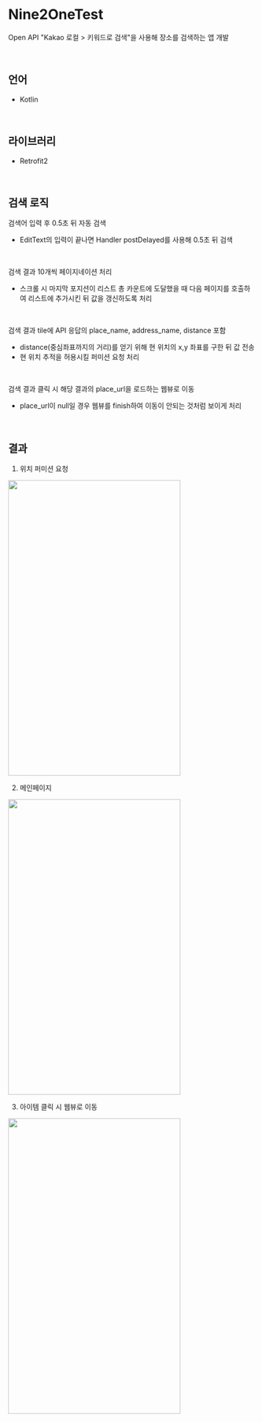 # Nine2OneTest
Open API "Kakao 로컬 > 키워드로 검색"을 사용해 장소를 검색하는 앱 개발

<br>

## 언어
- Kotlin
<br>

## 라이브러리
- Retrofit2
<br>

## 검색 로직
검색어 입력 후 0.5초 뒤 자동 검색
 - EditText의 입력이 끝나면 Handler postDelayed를 사용해 0.5초 뒤 검색

<br>
 
검색 결과 10개씩 페이지네이션 처리
 - 스크롤 시 마지막 포지션이 리스트 총 카운트에 도달했을 때 다음 페이지를 호출하여 리스트에 추가시킨 뒤 값을 갱신하도록 처리
 
<br>
 
검색 결과 tile에 API 응답의 place_name, address_name, distance 포함
 - distance(중심좌표까지의 거리)를 얻기 위해 현 위치의 x,y 좌표를 구한 뒤 값 전송
 - 현 위치 추적을 허용시킬 퍼미션 요청 처리

<br>
 
검색 결과 클릭 시 해당 결과의 place_url을 로드하는 웹뷰로 이동
 - place_url이 null일 경우 웹뷰를 finish하여 이동이 안되는 것처럼 보이게 처리
 
 

<br>

## 결과
1. 위치 퍼미션 요청
<img src="https://user-images.githubusercontent.com/70570798/106389689-fe6d2500-6427-11eb-885e-ae314bd44657.jpg"  width="350" height="600">
<br />

2. 메인페이지
<img src="https://user-images.githubusercontent.com/70570798/106390809-94577e80-642d-11eb-95f8-94cf98eec09a.jpg"  width="350" height="600">
<br />

3. 아이템 클릭 시 웹뷰로 이동
<img src="https://user-images.githubusercontent.com/70570798/106390832-a6d1b800-642d-11eb-8e58-f96cf0838bda.jpg"  width="350" height="600">
